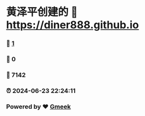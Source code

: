 # 黄泽平创建的 :link: https://diner888.github.io 
### :page_facing_up: [1](https://diner888.github.io/tag.html) 
### :speech_balloon: 0 
### :hibiscus: 7142 
### :alarm_clock: 2024-06-23 22:24:11 
### Powered by :heart: [Gmeek](https://github.com/Meekdai/Gmeek)
